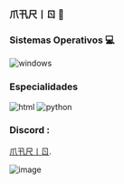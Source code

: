 ### 爪卂尺丨ㄖ 👋


### Sistemas Operativos 💻

![windows](https://user-images.githubusercontent.com/101064921/162531850-a9eb23d2-86c8-46fd-861e-4ff296a60324.svg)

### Especialidades 

![html](https://user-images.githubusercontent.com/101064921/162533848-c8323d2b-7c44-4ff6-b0cc-b472581dc902.svg)
![python](https://user-images.githubusercontent.com/101064921/162533930-41313261-9a07-40cf-ac81-00d5f42df2b3.svg)

### <p>Discord :
<a href="https://discord.gg/4yWBKgnGB4">爪卂尺丨ㄖ</a>.
</p>


![image](https://user-images.githubusercontent.com/101064921/162535990-db865cf5-275d-4c94-9e03-190c8957cbb1.png)
